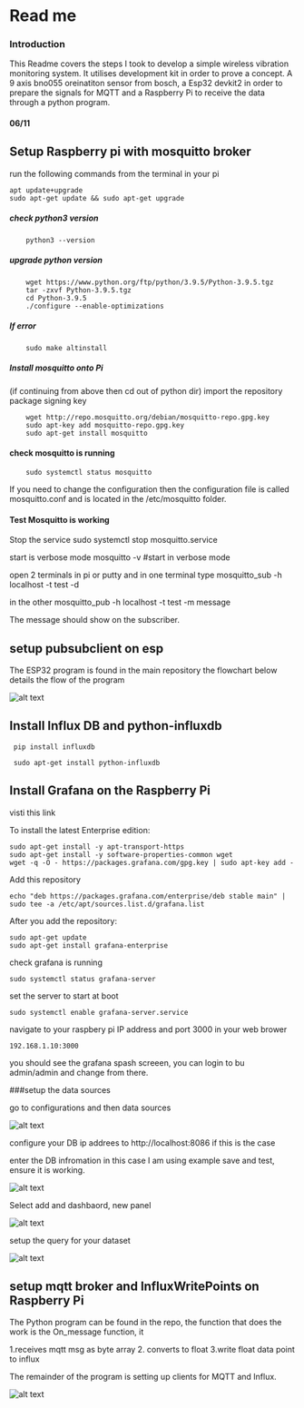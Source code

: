 # Read me

### Introduction
This Readme covers the steps I took to develop a simple wireless vibration monitoring system. 
It utilises development kit in order to prove a concept. A 9 axis bno055 oreinatiton sensor 
from bosch, a Esp32 devkit2 in order to prepare the signals for MQTT and a Raspberry Pi to 
receive the data through a python program.
 




#### 06/11 

  ## Setup Raspberry pi with mosquitto broker
  
  run the following commands from the terminal in your pi
  
	apt update+upgrade
	sudo apt-get update && sudo apt-get upgrade
      
      
 ##### check python3 version
        python3 --version
      
  ##### upgrade python version
        wget https://www.python.org/ftp/python/3.9.5/Python-3.9.5.tgz
        tar -zxvf Python-3.9.5.tgz
        cd Python-3.9.5
        ./configure --enable-optimizations
	
 ##### If error
        sudo make altinstall
        
 ##### Install mosquitto onto Pi
 (if continuing from above then cd out of python dir)
 import the repository package signing key
 
        wget http://repo.mosquitto.org/debian/mosquitto-repo.gpg.key
        sudo apt-key add mosquitto-repo.gpg.key
		sudo apt-get install mosquitto
       
 #### check mosquitto is running
        sudo systemctl status mosquitto

If you need to change the configuration then the configuration file is called mosquitto.conf and is located in the /etc/mosquitto folder.

#### Test Mosquitto is working

Stop the service 
				sudo systemctl stop mosquitto.service
				
start is verbose mode 
				mosquitto -v   #start in verbose mode
				
open 2 terminals in pi or putty and in one terminal type
				mosquitto_sub -h localhost -t test -d

in the other
				mosquitto_pub -h localhost -t test -m message
				
The message should show on the subscriber.
        
  
## setup pubsubclient on esp

The ESP32 program is found in the main repository the flowchart below details the flow of the program

![alt text](https://github.com/hadwll/VBA_1_1axis_mqtt/blob/main/esp_flow.png?raw=true)


## Install Influx DB and python-influxdb

	 pip install influxdb
	 
	 sudo apt-get install python-influxdb
	 
## Install Grafana on the Raspberry Pi

visti this link

To install the latest Enterprise edition:

	sudo apt-get install -y apt-transport-https
	sudo apt-get install -y software-properties-common wget
	wget -q -O - https://packages.grafana.com/gpg.key | sudo apt-key add -

Add this repository

	echo "deb https://packages.grafana.com/enterprise/deb stable main" | sudo tee -a /etc/apt/sources.list.d/grafana.list

After you add the repository:

	sudo apt-get update
	sudo apt-get install grafana-enterprise
	
check grafana is running  

	sudo systemctl status grafana-server
	
set the server to start at boot

	sudo systemctl enable grafana-server.service
	
navigate to your raspbery pi IP address and port 3000 in your web brower
	
	192.168.1.10:3000
	
you should see the grafana spash screeen, you can login to bu admin/admin and change from there.


###setup the data sources

go to configurations and then data sources

![alt text](https://github.com/hadwll/VBA_1_1axis_mqtt/blob/main/grafana1?raw=true)	

configure your DB ip addrees to http://localhost:8086  if this is the case

enter the DB infromation in this case I am using example save and test, ensure it is working.

![alt text](https://github.com/hadwll/VBA_1_1axis_mqtt/blob/main/grafana2?raw=true)	

Select add and dashbaord, new panel

![alt text](https://github.com/hadwll/VBA_1_1axis_mqtt/blob/main/grafana3?raw=true)

setup the query for your dataset

![alt text](https://github.com/hadwll/VBA_1_1axis_mqtt/blob/main/grafana4?raw=true)







## setup mqtt broker and InfluxWritePoints on Raspberry Pi

The Python program can be found in the repo, the function that does the work is
the On_message function, it 

1.receives mqtt msg as byte array
2. converts to float
3.write float data point to influx

The remainder of the program is setting up clients for MQTT and Influx.

![alt text](https://github.com/hadwll/VBA_1_1axis_mqtt/blob/main/rpi_flow.png?raw=true)
